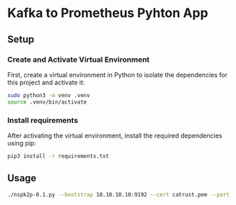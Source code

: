 # Kafka to Prometheus Pyhton App

## Setup
### Create and Activate Virtual Environment

First, create a virtual environment in Python to isolate the dependencies for this project and activate it:

```bash
sudo python3 -m venv .venv
source .venv/bin/activate
```
### Install requirements

After activating the virtual environment, install the required dependencies using pip:
```bash
pip3 install -r requirements.txt
```

## Usage

```bash
./nspk2p-0.1.py --bootstrap 10.10.10.10:9192 --cert catrust.pem --port 8000 --topics topics.yml --metrics metrics.yml
```